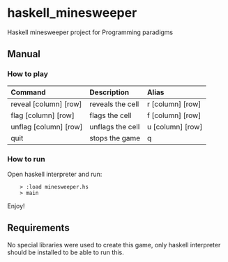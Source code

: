 # haskell_minesweeper
Haskell minesweeper project for Programming paradigms

## Manual
### How to play
| Command               | Description       | Alias             |
|:-------------         |:-------------     |:-------------     |
| reveal [column] [row] | reveals the cell  | r [column] [row]  |
| flag [column] [row]   | flags the cell    | f [column] [row]  |
| unflag [column] [row] | unflags the cell  | u [column] [row]  |
| quit                  | stops the game    | q                 |

### How to run
Open haskell interpreter and run:
```
    > :load minesweeper.hs
    > main
```
Enjoy!



## Requirements
No special libraries were used to create this game, only haskell interpreter should be installed to be able to run this.

